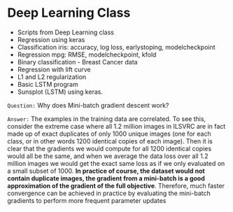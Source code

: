 # Deep Learning Class

- Scripts from Deep Learning class
- Regression using keras
- Classification iris: accuracy, log loss, earlystoping, modelcheckpoint
- Regression mpg: RMSE, modelcheckpoint, kfold
- Binary classification - Breast Cancer data
- Regression with lift curve
- L1 and L2 regularization
- Basic LSTM program
- Sunsplot (LSTM) using keras.

`Question:` Why does Mini-batch gradient descent work?

`Answer:` The examples in the training data are correlated. To see this, consider the extreme case where all 1.2 million images in ILSVRC are in fact made up of exact duplicates of only 1000 unique images (one for each class, or in other words 1200 identical copies of each image). Then it is clear that the gradients we would compute for all 1200 identical copies would all be the same, and when we average the data loss over all 1.2 million images we would get the exact same loss as if we only evaluated on a small subset of 1000. **In practice of course, the dataset would not contain duplicate images, the gradient from a mini-batch is a good approximation of the gradient of the full objective**. Therefore, much faster convergence can be achieved in practice by evaluating the mini-batch gradients to perform more frequent parameter updates
